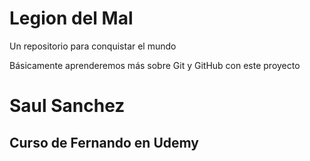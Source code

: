 # Legion del Mal
Un repositorio para conquistar el mundo

Básicamente aprenderemos más sobre Git y GitHub con este proyecto


# Saul Sanchez


## Curso de Fernando en Udemy
